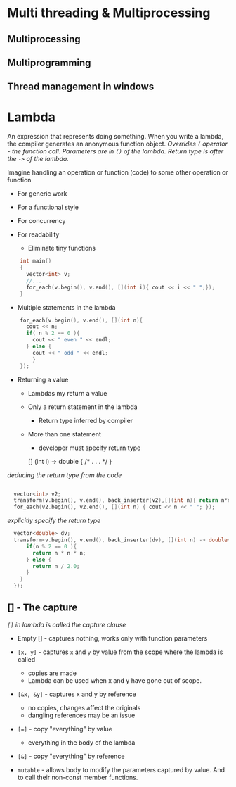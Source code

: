 # Multi threading & Multiprocessing

## Multiprocessing

## Multiprogramming

## Thread management in windows


# Lambda

   An expression that represents doing something. When you write a lambda,
   the compiler generates an anonymous function object.
   _Overrides `(` operator - the function call. Parameters are in `()` of the lambda. Return type is after the `->` of the lambda._

Imagine handling an operation or function (code) to
some other operation or function

* For generic work

* For a functional style

* For concurrency

* For readability
  - Eliminate tiny functions

```cpp
    int main()
    {
      vector<int> v;
      //...
      for_each(v.begin(), v.end(), [](int i){ cout << i << " ";});
    }
```

* Multiple statements in the lambda

```cpp
    for_each(v.begin(), v.end(), [](int n){
      cout << n;
      if( n % 2 == 0 ){
        cout << " even " << endl;
      } else {
        cout << " odd " << endl;
        }
    });
```

* Returning a value

  - Lambdas my return a value
  - Only a return statement in the lambda
    - Return type inferred by compiler
  - More than one statement
    - developer must specify return type

    [] (int i) -> double { /* . . . */ }

_deducing the return type from the code_

```cpp

  vector<int> v2;
  transform(v.begin(), v.end(), back_inserter(v2),[](int n){ return n*n});
  for_each(v2.begin(), v2.end(), [](int n) { cout << n << " "; });

```
_explicitly specify the return type_

```cpp
  vector<double> dv;
  transform<v.begin(), v.end(), back_inserter(dv), [](int n) -> double{
      if(n % 2 == 0 ){
        return n * n * n;
      } else {
        return n / 2.0;
      }
    }
  });
```
## [] - The capture

_`[]` in lambda is called the capture clause_

* Empty [] - captures nothing, works only with function parameters

* `[x, y]` - captures `x` and `y` by value from the scope where the lambda is called
  - copies are made
  - Lambda can be used when x and y have gone out of scope.

* `[&x, &y]` - captures x and y by reference
  - no copies, changes affect the originals
  - dangling references may be an issue

* `[=]` - copy "everything" by value
  - everything in the body of the lambda
* `[&]` - copy "everything" by reference
* `mutable` - allows body to modify the parameters captured by value. And to call their non-const member functions.



